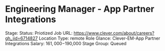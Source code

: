 # Engineering Manager - App Partner Integrations

Stage: Status: Priotized
Job URL: https://www.clever.com/about/careers?gh_jid=6714827
Location Type: remote
Role Glance: Clever-EM-App Partner Integrations
Salary: $161,000-$190,000
Stage Group: Queued